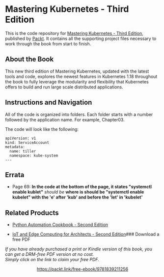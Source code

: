 


# Mastering Kubernetes - Third Edition
This is the code repository for [Mastering Kubernetes - Third Edition](https://www.packtpub.com/programming/mastering-kubernetes-third-edition), published by [Packt](https://www.packtpub.com/). It contains all the supporting project files necessary to work through the book from start to finish.

## About the Book
This new third edition of Mastering Kubernetes, updated with the latest tools and code, explores the newest features in Kubernetes 1.18 throughout the book to fully leverage the modularity and flexibility that Kubernetes offers to build and run large scale distributed applications.

## Instructions and Navigation
All of the code is organized into folders. Each folder starts with a number followed by the application name. For example, Chapter03.

The code will look like the following:
```
apiVersion: v1
kind: ServiceAccount
metadata:
  name: tiller
  namespace: kube-system
---

```

## Errata 
 * Page 69:  **In the code at the bottom of the page, it states "systemctl enable kublet"** _should be_ **where is should be "systemctl enable kubelet" with the 'e' after 'kub' and before the 'let' in 'kubelet'**


## Related Products
* [Python Automation Cookbook - Second Edition](https://www.packtpub.com/programming/python-automation-cookbook-second-edition)

* [IoT and Edge Computing for Architects - Second Edition](https://www.packtpub.com/iot-hardware/iot-and-edge-computing-for-architects-second-edition)### Download a free PDF

 <i>If you have already purchased a print or Kindle version of this book, you can get a DRM-free PDF version at no cost.<br>Simply click on the link to claim your free PDF.</i>
<p align="center"> <a href="https://packt.link/free-ebook/9781839211256">https://packt.link/free-ebook/9781839211256 </a> </p>
